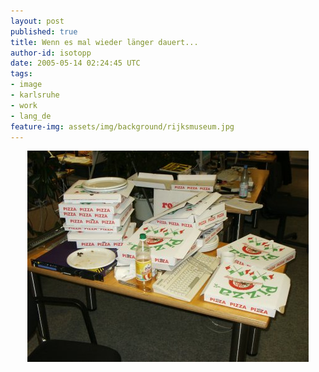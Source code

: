 ```yaml
---
layout: post
published: true
title: Wenn es mal wieder länger dauert...
author-id: isotopp
date: 2005-05-14 02:24:45 UTC
tags:
- image
- karlsruhe
- work
- lang_de
feature-img: assets/img/background/rijksmuseum.jpg
---
```

<div align='center'><img width='450' height='338' border='0' hspace='5' src='/uploads/pizza.jpg' alt='' /></div>
